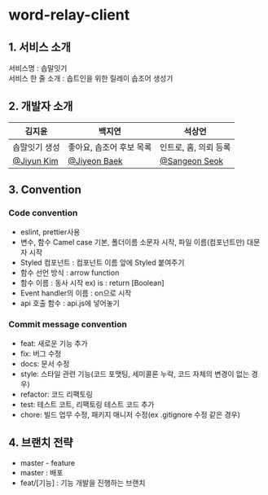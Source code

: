 # word-relay-client
## 1. 서비스 소개
서비스명 : 솝말잇기  
서비스 한 줄 소개 : 솝트인을 위한 릴레이 솝조어 생성기

## 2. 개발자 소개
|김지윤|백지연|석상언|
|-|-|-|
|솝말잇기 생성|좋아요, 솝조어 후보 목록|인트로, 홈, 의뢰 등록|
|[@Jiyun Kim](https://github.com/small-j)|[@Jiyeon Baek](https://github.com/100Gyeon)|[@Sangeon Seok](https://github.com/sharpcoder312)|

## 3. Convention
### Code convention
- eslint, prettier사용
- 변수, 함수 Camel case 기본, 폴더이름 소문자 시작, 파일 이름(컴포넌트만) 대문자 시작
- Styled 컴포넌트 : 컴포넌트 이름 앞에 Styled 붙여주기
- 함수 선언 방식 : arrow function
- 함수 이름 : 동사 시작 ex) is : return [Boolean]
- Event handler의 이름 : on으로 시작
- api 호출 함수 : api.js에 넣어놓기

### Commit message convention
- feat: 새로운 기능 추가  
- fix: 버그 수정
- docs: 문서 수정
- style: 스타일 관련 기능(코드 포맷팅, 세미콜론 누락, 코드 자체의 변경이 없는 경우)
- refactor: 코드 리팩토링
- test: 테스트 코트, 리팩토링 테스트 코드 추가
- chore: 빌드 업무 수정, 패키지 매니저 수정(ex .gitignore 수정 같은 경우)


## 4. 브랜치 전략
- master - feature
- master : 배포
- feat/[기능] : 기능 개발을 진행하는 브랜치
